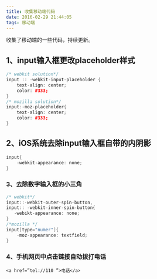 ```yaml
---
title: 收集移动端代码
date: 2016-02-29 21:44:05
tags: 移动端
---
```

收集了移动端的一些代码，持续更新。
<!-- more -->
## 1、input输入框更改placeholder样式
```cpp
/* webkit solution*/
input :: -webkit-input-placeholder {
    text-align: center;
    color: #333;
}
/* mozilla solution*/
input:-moz-placeholder{
    text-align: center;
    color: #333;
}
```
## 2、iOS系统去除input输入框自带的内阴影
```cpp
input{
    -webkit-appearance: none;
}
```
### 3、去除数字输入框的小三角
```cpp
/* webkit*/
input::-webkit-outer-spin-button,
input:: -webkit-inner-spin-button{
   -webikt-appearance: none;
}
/*mozilla */
input[type="numer"]{
    -moz-appearance: textfield;
}
```
### 4、手机网页中点击链接自动拨打电话
```
<a href=”tel://110 ”>电话</a>
```
